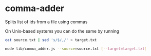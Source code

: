 # comma-adder
Splits list of ids from a file using commas

On Unix-based systems you can do the same by running
```bash
cat source.txt | sed 's/$/,/' > target.txt
```

```bash
node lib/comma_adder.js --source=source.txt [--target=target.txt]
```
